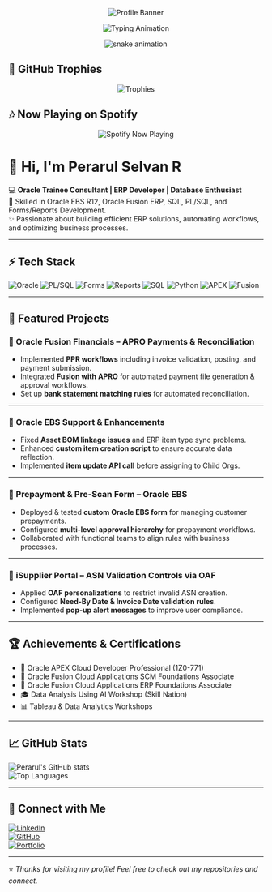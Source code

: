 <p align="center">
  <img src="https://capsule-render.vercel.app/api?type=waving&color=2E97FF&height=200&section=header&text=Perarul%20Selvan%20R&fontSize=40&fontColor=ffffff&animation=fadeIn" alt="Profile Banner"/>
</p>

<p align="center">
  <img src="https://readme-typing-svg.herokuapp.com?font=Fira+Code&size=24&duration=4000&pause=1000&color=2E97FF&center=true&vCenter=true&width=600&lines=Oracle+Trainee+Consultant;ERP+%7C+PL%2FSQL+%7C+Fusion+Developer;Passionate+about+Automation+%26+Optimization" alt="Typing Animation" />
</p>

<p align="center">
  <img src="https://github.com/Perarul/Perarul/blob/output/github-contribution-grid-snake.svg" alt="snake animation"/>
</p>

## 🏅 GitHub Trophies
<p align="center">
  <img src="https://github-profile-trophy.vercel.app/?username=Perarul&theme=tokyonight&margin-w=15&margin-h=15" alt="Trophies" />
</p>

## 🎶 Now Playing on Spotify
<p align="center">
  <img src="https://spotify-github-profile.vercel.app/api/view?uid=your_spotify_id&cover_image=true&theme=novatorem" alt="Spotify Now Playing"/>
</p>


# 👋 Hi, I'm Perarul Selvan R

💻 **Oracle Trainee Consultant | ERP Developer | Database Enthusiast**  
🚀 Skilled in Oracle EBS R12, Oracle Fusion ERP, SQL, PL/SQL, and Forms/Reports Development.  
✨ Passionate about building efficient ERP solutions, automating workflows, and optimizing business processes.  

---

## ⚡ Tech Stack

![Oracle](https://img.shields.io/badge/Oracle-EBS%20%7C%20Fusion-red?logo=oracle&logoColor=white)
![PL/SQL](https://img.shields.io/badge/PL%2FSQL-Database-blue)
![Forms](https://img.shields.io/badge/Oracle-Forms-orange)
![Reports](https://img.shields.io/badge/Oracle-Reports-yellow)
![SQL](https://img.shields.io/badge/SQL-Developer-lightgrey?logo=databricks)
![Python](https://img.shields.io/badge/Python-Scripting-green?logo=python&logoColor=white)
![APEX](https://img.shields.io/badge/Oracle-APEX-purple)
![Fusion](https://img.shields.io/badge/Fusion-Cloud%20ERP-brightgreen)

---

## 🚀 Featured Projects

### 🔹 Oracle Fusion Financials – APRO Payments & Reconciliation
- Implemented **PPR workflows** including invoice validation, posting, and payment submission.  
- Integrated **Fusion with APRO** for automated payment file generation & approval workflows.  
- Set up **bank statement matching rules** for automated reconciliation.  

---

### 🔹 Oracle EBS Support & Enhancements
- Fixed **Asset BOM linkage issues** and ERP item type sync problems.  
- Enhanced **custom item creation script** to ensure accurate data reflection.  
- Implemented **item update API call** before assigning to Child Orgs.  

---

### 🔹 Prepayment & Pre-Scan Form – Oracle EBS
- Deployed & tested **custom Oracle EBS form** for managing customer prepayments.  
- Configured **multi-level approval hierarchy** for prepayment workflows.  
- Collaborated with functional teams to align rules with business processes.  

---

### 🔹 iSupplier Portal – ASN Validation Controls via OAF
- Applied **OAF personalizations** to restrict invalid ASN creation.  
- Configured **Need-By Date & Invoice Date validation rules**.  
- Implemented **pop-up alert messages** to improve user compliance.  

---

## 🏆 Achievements & Certifications
- 🥇 Oracle APEX Cloud Developer Professional (1Z0-771)  
- 🥈 Oracle Fusion Cloud Applications SCM Foundations Associate  
- 🥈 Oracle Fusion Cloud Applications ERP Foundations Associate  
- 🎓 Data Analysis Using AI Workshop (Skill Nation)  
- 📊 Tableau & Data Analytics Workshops  

---

## 📈 GitHub Stats

![Perarul's GitHub stats](https://github-readme-stats.vercel.app/api?username=Perarul&show_icons=true&theme=tokyonight)  
![Top Languages](https://github-readme-stats.vercel.app/api/top-langs/?username=Perarul&layout=compact&theme=tokyonight)

---

## 🔗 Connect with Me

[![LinkedIn](https://img.shields.io/badge/LinkedIn-Profile-blue?logo=linkedin)](https://www.linkedin.com/in/perarul-selvan-00a40b243)  
[![GitHub](https://img.shields.io/badge/GitHub-Perarul-black?logo=github)](https://github.com/Perarul)  
[![Portfolio](https://img.shields.io/badge/E--Portfolio-View-orange)](https://eportfolio.mygreatlearning.com/perarul-selvan-r)  

---

⭐️ *Thanks for visiting my profile! Feel free to check out my repositories and connect.*  
